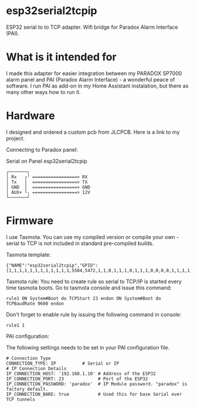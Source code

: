 # esp32serial2tcpip
ESP32 serial to to TCP adapter. 
Wifi bridge for Paradox Alarm Interface (PAI).

# What is it intended for
I made this adapter for easier integration between my PARADOX SP7000 alarm panel and PAI (Paradox Alarm Interface) - a wonderful peace of software. I run PAI as add-on in my Home Assistant instalation, but there as many other ways how to run it.

# Hardware
I designed and ordered a custom pcb from JLCPCB. Here is a link to my project.

Connecting to Paradox panel:

Serial on Panel           esp32serial2tcpip

    ┌───────┐
    │ Rx   ┌╵ =================> RX 
    │ Tx   │  =================> TX 
    │ GND  │  =================> GND 
    │ AUX+ └╷ =================> 12V
    └───────┘
# Firmware
I use Tasmota. You can use my compiled version or compile your own - serial to TCP is not included in standard pre-compiled builds.

Tasmota template:

    {"NAME":"esp32serial2tcpip","GPIO":[1,1,1,1,1,1,1,1,1,1,1,1,5504,5472,1,1,0,1,1,1,0,1,1,1,0,0,0,0,1,1,1,1,1,0,0,1],"FLAG":0,"BASE":1}

Tasmota rule: 
You need to create rule so serial to TCP/IP is started every time tasmota boots. Go to tasmota console and issue this command:

    rule1 ON System#Boot do TCPStart 23 endon ON System#Boot do TCPBaudRate 9600 endon

Don't forget to enable rule by issuing the following command in console:

    rule1 1

PAI configuration:

The following settings needs to be set in your PAI configuration file.

    # Connection Type
    CONNECTION_TYPE: IP          # Serial or IP
    # IP Connection Details
    IP_CONNECTION_HOST: '192.168.1.10' # Address of the ESP32
    IP_CONNECTION_PORT: 23             # Port of the ESP32
    IP_CONNECTION_PASSWORD: 'paradox'  # IP Module password. "paradox" is factory default.
    IP_CONNECTION_BARE: true           # Used this for base Serial over TCP tunnels
